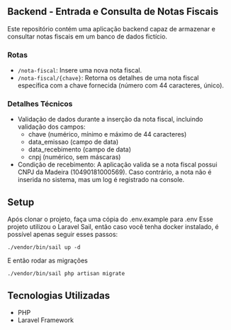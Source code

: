 ## Backend - Entrada e Consulta de Notas Fiscais

Este repositório contém uma aplicação backend capaz de armazenar e consultar notas fiscais em um banco de dados fictício.

### Rotas

- `/nota-fiscal`: Insere uma nova nota fiscal.
- `/nota-fiscal/{chave}`: Retorna os detalhes de uma nota fiscal específica com a chave fornecida (número com 44 caracteres, único).

### Detalhes Técnicos

- Validação de dados durante a inserção da nota fiscal, incluindo validação dos campos:
  - chave (numérico, mínimo e máximo de 44 caracteres)
  - data_emissao (campo de data)
  - data_recebimento (campo de data)
  - cnpj (numérico, sem máscaras)
- Condição de recebimento: A aplicação valida se a nota fiscal possui CNPJ da Madeira (10490181000569). Caso contrário, a nota não é inserida no sistema, mas um log é registrado na console.

## Setup
Após clonar o projeto, faça uma cópia do .env.example para .env
Esse projeto utilizou o Laravel Sail, então caso você tenha docker instalado, é possível apenas seguir esses passos:

    ./vendor/bin/sail up -d

E então rodar as migrações

    ./vendor/bin/sail php artisan migrate

## Tecnologias Utilizadas

- PHP
- Laravel Framework
